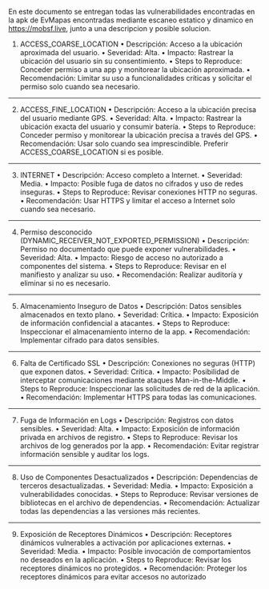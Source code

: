 En este documento se entregan todas las vulnerabilidades encontradas en la apk de EvMapas encontradas mediante escaneo estatico y dinamico en https://mobsf.live, junto a una descripcion y posible solucion.
1. ACCESS_COARSE_LOCATION
•	Descripción: Acceso a la ubicación aproximada del usuario.
•	Severidad: Alta.
•	Impacto: Rastrear la ubicación del usuario sin su consentimiento.
•	Steps to Reproduce: Conceder permiso a una app y monitorear la ubicación aproximada.
•	Recomendación: Limitar su uso a funcionalidades críticas y solicitar el permiso solo cuando sea necesario.
________________________________________
2. ACCESS_FINE_LOCATION
•	Descripción: Acceso a la ubicación precisa del usuario mediante GPS.
•	Severidad: Alta.
•	Impacto: Rastrear la ubicación exacta del usuario y consumir batería.
•	Steps to Reproduce: Conceder permiso y monitorear la ubicación precisa a través del GPS.
•	Recomendación: Usar solo cuando sea imprescindible. Preferir ACCESS_COARSE_LOCATION si es posible.
________________________________________
3. INTERNET
•	Descripción: Acceso completo a Internet.
•	Severidad: Media.
•	Impacto: Posible fuga de datos no cifrados y uso de redes inseguras.
•	Steps to Reproduce: Revisar conexiones HTTP no seguras.
•	Recomendación: Usar HTTPS y limitar el acceso a Internet solo cuando sea necesario.
________________________________________
4. Permiso desconocido (DYNAMIC_RECEIVER_NOT_EXPORTED_PERMISSION)
•	Descripción: Permiso no documentado que puede exponer vulnerabilidades.
•	Severidad: Alta.
•	Impacto: Riesgo de acceso no autorizado a componentes del sistema.
•	Steps to Reproduce: Revisar en el manifiesto y analizar su uso.
•	Recomendación: Realizar auditoría y eliminar si no es necesario.
________________________________________
5. Almacenamiento Inseguro de Datos
•	Descripción: Datos sensibles almacenados en texto plano.
•	Severidad: Crítica.
•	Impacto: Exposición de información confidencial a atacantes.
•	Steps to Reproduce: Inspeccionar el almacenamiento interno de la app.
•	Recomendación: Implementar cifrado para datos sensibles.
________________________________________
6. Falta de Certificado SSL
•	Descripción: Conexiones no seguras (HTTP) que exponen datos.
•	Severidad: Crítica.
•	Impacto: Posibilidad de interceptar comunicaciones mediante ataques Man-in-the-Middle.
•	Steps to Reproduce: Inspeccionar las solicitudes de red de la aplicación.
•	Recomendación: Implementar HTTPS para todas las comunicaciones.
________________________________________
7. Fuga de Información en Logs
•	Descripción: Registros con datos sensibles.
•	Severidad: Alta.
•	Impacto: Exposición de información privada en archivos de registro.
•	Steps to Reproduce: Revisar los archivos de log generados por la app.
•	Recomendación: Evitar registrar información sensible y auditar los logs.
________________________________________
8. Uso de Componentes Desactualizados
•	Descripción: Dependencias de terceros desactualizadas.
•	Severidad: Media.
•	Impacto: Exposición a vulnerabilidades conocidas.
•	Steps to Reproduce: Revisar versiones de bibliotecas en el archivo de dependencias.
•	Recomendación: Actualizar todas las dependencias a las versiones más recientes.
________________________________________
9. Exposición de Receptores Dinámicos
•	Descripción: Receptores dinámicos vulnerables a activación por aplicaciones externas.
•	Severidad: Media.
•	Impacto: Posible invocación de comportamientos no deseados en la aplicación.
•	Steps to Reproduce: Revisar los receptores dinámicos no protegidos.
•	Recomendación: Proteger los receptores dinámicos para evitar accesos no autorizado

